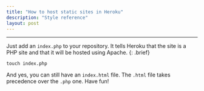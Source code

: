 ```yaml
---
title: "How to host static sites in Heroku"
description: "Style reference"
layout: post
---
```


* * * *

Just add an `index.php` to your repository.
It tells Heroku that the site is a PHP site and that it will be hosted using 
Apache.
{: .brief}

    touch index.php

And yes, you can still have an `index.html` file. The `.html` file takes 
precedence over the `.php` one. Have fun!
